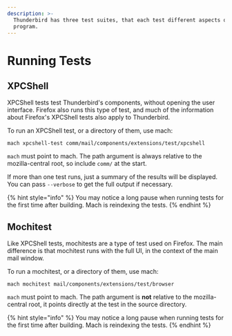 ```yaml
---
description: >-
  Thunderbird has three test suites, that each test different aspects of the
  program.
---
```


# Running Tests

## XPCShell

XPCShell tests test Thunderbird's components, without opening the user interface. Firefox also runs this type of test, and much of the information about Firefox's XPCShell tests also apply to Thunderbird.

To run an XPCShell test, or a directory of them, use mach:

```text
mach xpcshell-test comm/mail/components/extensions/test/xpcshell
```

`mach` must point to mach. The path argument is always relative to the mozilla-central root, so include `comm/` at the start.

If more than one test runs, just a summary of the results will be displayed. You can pass `--verbose` to get the full output if necessary.

{% hint style="info" %}
You may notice a long pause when running tests for the first time after building. Mach is reindexing the tests.
{% endhint %}

## Mochitest

Like XPCShell tests, mochitests are a type of test used on Firefox. The main difference is that mochitest runs with the full UI, in the context of the main mail window.

To run a mochitest, or a directory of them, use mach:

```text
mach mochitest mail/components/extensions/test/browser
```

`mach` must point to mach. The path argument is **not** relative to the mozilla-central root, it points directly at the test in the source directory.

{% hint style="info" %}
You may notice a long pause when running tests for the first time after building. Mach is reindexing the tests.
{% endhint %}
